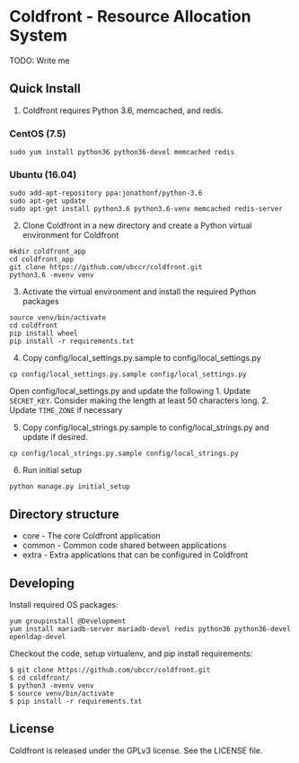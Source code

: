 # Coldfront - Resource Allocation System

TODO: Write me

## Quick Install
1. Coldfront requires Python 3.6, memcached, and redis. 

### CentOS (7.5)
```
sudo yum install python36 python36-devel memcached redis
``` 

### Ubuntu (16.04)
```
sudo add-apt-repository ppa:jonathonf/python-3.6
sudo apt-get update
sudo apt-get install python3.6 python3.6-venv memcached redis-server
``` 

2. Clone Coldfront in a new directory and create a Python virtual environment for Coldfront
```
mkdir coldfront_app
cd coldfront_app
git clone https://github.com/ubccr/coldfront.git
python3.6 -mvenv venv
```

3. Activate the virtual environment and install the required Python packages
```
source venv/bin/activate
cd coldfront
pip install wheel
pip install -r requirements.txt

```

4. Copy config/local_settings.py.sample to config/local_settings.py
```
cp config/local_settings.py.sample config/local_settings.py
```

Open config/local_settings.py and update the following
    1. Update `SECRET_KEY`. Consider making the length at least 50 characters long. 
    2. Update `TIME_ZONE` if necessary

5. Copy config/local_strings.py.sample to config/local_strings.py and update if desired. 
```
cp config/local_strings.py.sample config/local_strings.py
```

6. Run initial setup
```
python manage.py initial_setup
```


## Directory structure

- core - The core Coldfront application
- common - Common code shared between applications
- extra - Extra applications that can be configured in Coldfront

## Developing

Install required OS packages:
```
yum groupinstall @Development
yum install mariadb-server mariadb-devel redis python36 python36-devel openldap-devel 
```

Checkout the code, setup virtualenv, and pip install requirements:
```
$ git clone https://github.com/ubccr/coldfront.git
$ cd coldfront/
$ python3 -mvenv venv
$ source venv/bin/activate
$ pip install -r requirements.txt

```

## License

Coldfront is released under the GPLv3 license. See the LICENSE file.
